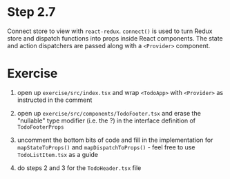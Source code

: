 # Step 2.7

Connect store to view with `react-redux`. `connect()` is used to turn Redux store and dispatch functions into props inside React components. The state and action dispatchers are passed along with a `<Provider>` component.

# Exercise

1. open up `exercise/src/index.tsx` and wrap `<TodoApp>` with `<Provider>` as instructed in the comment

2. open up `exercise/src/components/TodoFooter.tsx` and erase the "nullable" type modifier (i.e. the ?) in the interface definition of `TodoFooterProps`

3. uncomment the bottom bits of code and fill in the implementation for `mapStateToProps()` and `mapDispatchToProps()` - feel free to use `TodoListItem.tsx` as a guide

4. do steps 2 and 3 for the `TodoHeader.tsx` file
